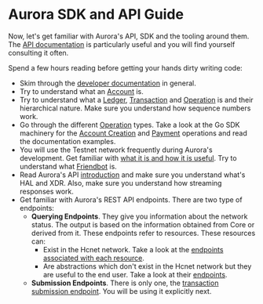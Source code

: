 # **Aurora SDK and API Guide**

Now, let's get familiar with Aurora's API, SDK and the tooling around them. The [API documentation](https://developers.hcnet.org/api/) is particularly useful and you will find yourself consulting it often.

Spend a few hours reading before getting your hands dirty writing code:

- Skim through the [developer documentation](https://developers.hcnet.org/docs/) in general. 
- Try to understand what an [Account](https://developers.hcnet.org/docs/glossary/accounts/) is.
- Try to understand what a [Ledger](https://developers.hcnet.org/docs/glossary/ledger/), [Transaction](https://developers.hcnet.org/docs/glossary/transactions/) and [Operation](https://developers.hcnet.org/docs/glossary/operations/) is and their hierarchical nature. Make sure you understand how sequence numbers work.
- Go through the different [Operation](https://developers.hcnet.org/docs/start/list-of-operations/) types. Take a look at the Go SDK machinery for the [Account Creation](https://godoc.org/github.com/shantanu-hashcash/go/txnbuild#CreateAccount) and [Payment](https://godoc.org/github.com/shantanu-hashcash/go/txnbuild#Payment) operations and read the documentation examples.
- You will use the Testnet network frequently during Aurora's development. Get familiar with [what it is and how it is useful](https://developers.hcnet.org/docs/glossary/testnet/). Try to understand what [Friendbot](https://github.com/shantanu-hashcash/go/tree/master/services/friendbot) is.
- Read Aurora's API [introduction](https://developers.hcnet.org/api/introduction/) and make sure you understand what's HAL and XDR. Also, make sure you understand how streaming responses work.
- Get familiar with Aurora's REST API endpoints. There are two type of endpoints:
    - **Querying Endpoints**. They give you information about the network status. The output is based on the information obtained from Core or derived from it. These endpoints refer to resources. These resources can:
        - Exist in the Hcnet network. Take a look at the [endpoints associated with each resource](https://developers.hcnet.org/api/resources/).
        - Are abstractions which don't exist in the Hcnet network but they are useful to the end user. Take a look at their [endpoints](https://developers.hcnet.org/api/aggregations/).
    - **Submission Endpoints**. There is only one, the [transaction submission endpoint](https://www.hcnet.org/developers/aurora/reference/endpoints/transactions-create.html). You will be using it explicitly next.